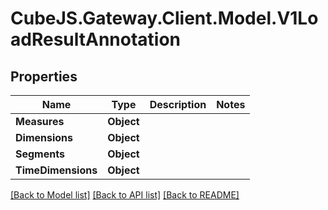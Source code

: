 # CubeJS.Gateway.Client.Model.V1LoadResultAnnotation

## Properties

Name | Type | Description | Notes
------------ | ------------- | ------------- | -------------
**Measures** | **Object** |  | 
**Dimensions** | **Object** |  | 
**Segments** | **Object** |  | 
**TimeDimensions** | **Object** |  | 

[[Back to Model list]](../README.md#documentation-for-models) [[Back to API list]](../README.md#documentation-for-api-endpoints) [[Back to README]](../README.md)


